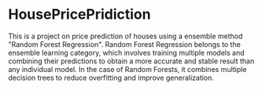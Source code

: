 # HousePricePridiction
This is a project on price prediction of houses using a ensemble method "Random Forest Regression".
Random Forest Regression belongs to the ensemble learning category, which involves training multiple models and combining their predictions to obtain a more accurate and stable result than any individual model. In the case of Random Forests, it combines multiple decision trees to reduce overfitting and improve generalization.
